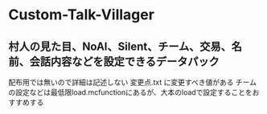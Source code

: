 # Custom-Talk-Villager

## 村人の見た目、NoAI、Silent、チーム、交易、名前、会話内容などを設定できるデータパック

配布用では無いので詳細は記述しない
変更点.txt に変更すべき値がある
チームの設定などは最低限load.mcfunctionにあるが、大本のloadで設定することをおすすめする
